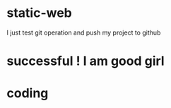 # static-web
I just test git operation and push my project to github
# successful ! I am good girl
# coding
